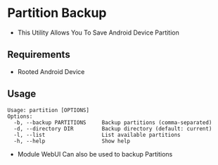 # Partition Backup
- This Utility Allows You To Save Android Device Partition


## Requirements
- Rooted Android Device

## Usage
```
Usage: partition [OPTIONS]
Options:
  -b, --backup PARTITIONS     Backup partitions (comma-separated)
  -d, --directory DIR         Backup directory (default: current)
  -l, --list                  List available partitions
  -h, --help                  Show help
```
- Module WebUI Can also be used to backup Partitions
